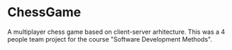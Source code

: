 # ChessGame
A multiplayer chess game based on client-server arhitecture. This was a 4 people team project for the course "Software Development Methods".

